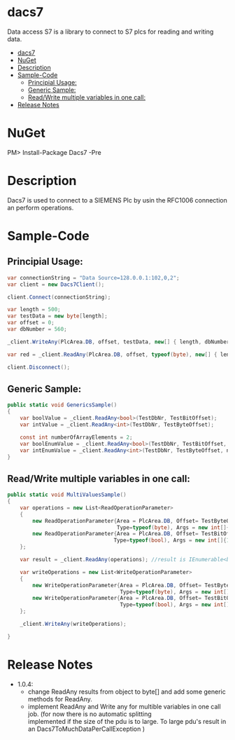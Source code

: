 # dacs7

Data access S7 is a library to connect to S7 plcs for reading and writing data.

<!-- TOC -->

- [dacs7](#dacs7)
- [NuGet](#nuget)
- [Description](#description)
- [Sample-Code](#sample-code)
	- [Principial Usage:](#principial-usage)
	- [Generic Sample:](#generic-sample)
	- [Read/Write multiple variables in one call:](#readwrite-multiple-variables-in-one-call)
- [Release Notes](#release-notes)

<!-- /TOC -->


# NuGet
PM>  Install-Package Dacs7 -Pre 

# Description


Dacs7 is used to connect to a SIEMENS Plc by usin the RFC1006 connection an perform operations.

# Sample-Code


## Principial Usage:

```cs
var connectionString = "Data Source=128.0.0.1:102,0,2";
var client = new Dacs7Client();

client.Connect(connectionString);

var length = 500;
var testData = new byte[length];
var offset = 0;
var dbNumber = 560;

_client.WriteAny(PlcArea.DB, offset, testData, new[] { length, dbNumber });

var red = _client.ReadAny(PlcArea.DB, offset, typeof(byte), new[] { length, dbNumber }) as byte[];

client.Disconnect();
```


## Generic Sample:

```cs
public static void GenericsSample()
{
    var boolValue = _client.ReadAny<bool>(TestDbNr, TestBitOffset);
    var intValue = _client.ReadAny<int>(TestDbNr, TestByteOffset);

    const int numberOfArrayElements = 2;
    var boolEnumValue = _client.ReadAny<bool>(TestDbNr, TestBitOffset, numberOfArrayElements);
    var intEnumValue = _client.ReadAny<int>(TestDbNr, TestByteOffset, numberOfArrayElements);
}
```

## Read/Write multiple variables in one call:

```cs
public static void MultiValuesSample()
{
    var operations = new List<ReadOperationParameter>
    {
        new ReadOperationParameter{Area = PlcArea.DB, Offset= TestByteOffset, 
                                   Type=typeof(byte), Args = new int[]{1, TestDbNr}},
        new ReadOperationParameter{Area = PlcArea.DB, Offset= TestBitOffset, 
                                  Type=typeof(bool), Args = new int[]{1, TestDbNr}}
    };

    var result = _client.ReadAny(operations); //result is IEnumerable<byte[]>

    var writeOperations = new List<WriteOperationParameter>
    {
        new WriteOperationParameter{Area = PlcArea.DB, Offset= TestByteOffset, 
                                    Type=typeof(byte), Args = new int[]{1, TestDbNr}, Data = (byte)0x05},
        new WriteOperationParameter{Area = PlcArea.DB, Offset= TestBitOffset, 
                                    Type=typeof(bool), Args = new int[]{1, TestDbNr}, Data = true}
    };

    _client.WriteAny(writeOperations);

}
```


# Release Notes

* 1.0.4:  
    * change ReadAny results from object to byte[] and add some generic methods for ReadAny.
    * implement ReadAny and Write any for multible variables in one call job. (for now there is no automatic splitting        
     implemented if the size of the pdu is to large. To large pdu's result in an Dacs7ToMuchDataPerCallException )

